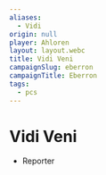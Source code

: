 ```yaml
---
aliases:
  - Vidi
origin: null
player: Ahloren
layout: layout.webc
title: Vidi Veni
campaignSlug: eberron
campaignTitle: Eberron
tags:
  - pcs
---
```

# Vidi Veni

- Reporter

